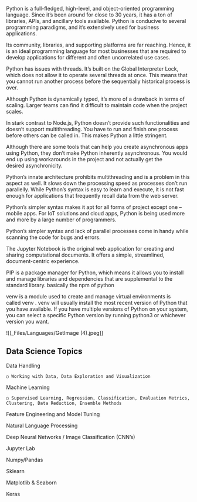 Python is a full-fledged, high-level, and object-oriented programming language. Since it’s been around for close to 30 years, it has a ton of libraries, APIs, and ancillary tools available. Python is conducive to several programming paradigms, and it’s extensively used for business applications. 

Its community, libraries, and supporting platforms are far reaching. Hence, it is an ideal programming language for most businesses that are required to develop applications for different and often uncorrelated use cases.


Python has issues with threads. It’s built on the Global Interpreter Lock, which does not allow it to operate several threads at once. This means that you cannot run another process before the sequentially historical process is over. 

Although Python is dynamically typed, it’s more of a drawback in terms of scaling. Larger teams can find it difficult to maintain code when the project scales. 

In stark contrast to Node.js, Python doesn’t provide such functionalities and doesn’t support multithreading. You have to run and finish one process before others can be called in. This makes Python a little stringent. 

Although there are some tools that can help you create asynchronous apps using Python, they don’t make Python inherently asynchronous. You would end up using workarounds in the project and not actually get the desired asynchronicity.  

Python’s innate architecture prohibits multithreading and is a problem in this aspect as well. It slows down the processing speed as processes don’t run parallelly. While Python’s syntax is easy to learn and execute, it is not fast enough for applications that frequently recall data from the web server.  

Python’s simpler syntax makes it apt for all forms of project except one – mobile apps. For IoT solutions and cloud apps, Python is being used more and more by a large number of programmers.  

Python’s simpler syntax and lack of parallel processes come in handy while scanning the code for bugs and errors.



The Jupyter Notebook is the original web application for creating and sharing computational documents. It offers a simple, streamlined, document-centric experience. 

PIP is a package manager for Python, which means it allows you to install and manage libraries and dependencies that are supplemental to the standard library. basically the npm of python    

venv is a module used to create and manage virtual environments is called venv . venv will usually install the most recent version of Python that you have available. If you have multiple versions of Python on your system, you can select a specific Python version by running python3 or whichever version you want.


![[_Files/Languages/GetImage (4).jpeg]]
## Data Science Topics  

Data Handling  

	○ Working with Data, Data Exploration and Visualization 

Machine Learning  

	○ Supervised Learning, Regression, Classification, Evaluation Metrics, Clustering, Data Reduction, Ensemble Methods  

Feature Engineering and Model Tuning  

Natural Language Processing  

Deep Neural Networks / Image Classification (CNN’s) 


Jupyter Lab 

Numpy/Pandas  

Sklearn  

Matplotlib & Seaborn  

Keras